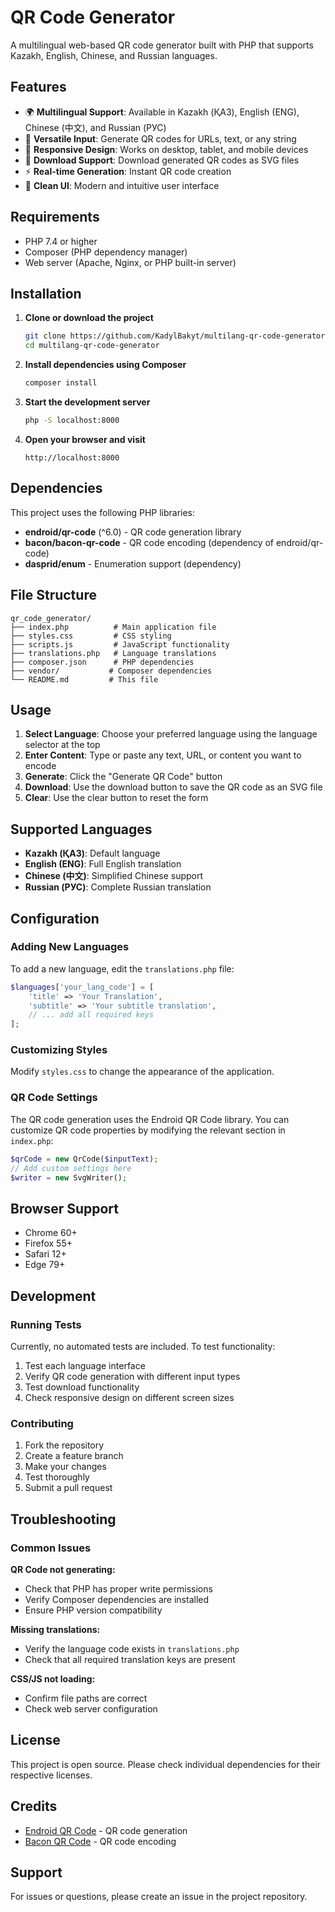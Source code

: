 # QR Code Generator

A multilingual web-based QR code generator built with PHP that supports Kazakh, English, Chinese, and Russian languages.

## Features

- 🌍 **Multilingual Support**: Available in Kazakh (ҚАЗ), English (ENG), Chinese (中文), and Russian (РУС)
- 🔗 **Versatile Input**: Generate QR codes for URLs, text, or any string
- 📱 **Responsive Design**: Works on desktop, tablet, and mobile devices
- 💾 **Download Support**: Download generated QR codes as SVG files
- ⚡ **Real-time Generation**: Instant QR code creation
- 🎨 **Clean UI**: Modern and intuitive user interface

## Requirements

- PHP 7.4 or higher
- Composer (PHP dependency manager)
- Web server (Apache, Nginx, or PHP built-in server)

## Installation

1. **Clone or download the project**
   ```bash
   git clone https://github.com/KadylBakyt/multilang-qr-code-generator.git
   cd multilang-qr-code-generator
   ```

2. **Install dependencies using Composer**
   ```bash
   composer install
   ```

3. **Start the development server**
   ```bash
   php -S localhost:8000
   ```

4. **Open your browser and visit**
   ```
   http://localhost:8000
   ```

## Dependencies

This project uses the following PHP libraries:

- **endroid/qr-code** (^6.0) - QR code generation library
- **bacon/bacon-qr-code** - QR code encoding (dependency of endroid/qr-code)
- **dasprid/enum** - Enumeration support (dependency)

## File Structure

```
qr_code_generator/
├── index.php          # Main application file
├── styles.css         # CSS styling
├── scripts.js         # JavaScript functionality
├── translations.php   # Language translations
├── composer.json      # PHP dependencies
├── vendor/           # Composer dependencies
└── README.md         # This file
```

## Usage

1. **Select Language**: Choose your preferred language using the language selector at the top
2. **Enter Content**: Type or paste any text, URL, or content you want to encode
3. **Generate**: Click the "Generate QR Code" button
4. **Download**: Use the download button to save the QR code as an SVG file
5. **Clear**: Use the clear button to reset the form

## Supported Languages

- **Kazakh (ҚАЗ)**: Default language
- **English (ENG)**: Full English translation
- **Chinese (中文)**: Simplified Chinese support
- **Russian (РУС)**: Complete Russian translation

## Configuration

### Adding New Languages

To add a new language, edit the `translations.php` file:

```php
$languages['your_lang_code'] = [
    'title' => 'Your Translation',
    'subtitle' => 'Your subtitle translation',
    // ... add all required keys
];
```

### Customizing Styles

Modify `styles.css` to change the appearance of the application.

### QR Code Settings

The QR code generation uses the Endroid QR Code library. You can customize QR code properties by modifying the relevant section in `index.php`:

```php
$qrCode = new QrCode($inputText);
// Add custom settings here
$writer = new SvgWriter();
```

## Browser Support

- Chrome 60+
- Firefox 55+
- Safari 12+
- Edge 79+

## Development

### Running Tests

Currently, no automated tests are included. To test functionality:

1. Test each language interface
2. Verify QR code generation with different input types
3. Test download functionality
4. Check responsive design on different screen sizes

### Contributing

1. Fork the repository
2. Create a feature branch
3. Make your changes
4. Test thoroughly
5. Submit a pull request

## Troubleshooting

### Common Issues

**QR Code not generating:**
- Check that PHP has proper write permissions
- Verify Composer dependencies are installed
- Ensure PHP version compatibility

**Missing translations:**
- Verify the language code exists in `translations.php`
- Check that all required translation keys are present

**CSS/JS not loading:**
- Confirm file paths are correct
- Check web server configuration

## License

This project is open source. Please check individual dependencies for their respective licenses.

## Credits

- [Endroid QR Code](https://github.com/endroid/qr-code) - QR code generation
- [Bacon QR Code](https://github.com/Bacon/BaconQrCode) - QR code encoding

## Support

For issues or questions, please create an issue in the project repository.
